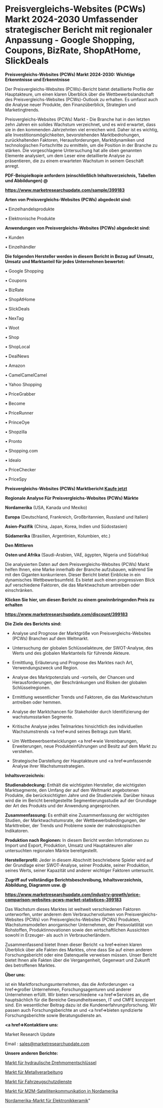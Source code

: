 # Preisvergleichs-Websites (PCWs) Markt 2024-2030 Umfassender strategischer Bericht mit regionaler Anpassung - Google Shopping, Coupons, BizRate, ShopAtHome, SlickDeals

<strong>Preisvergleichs-Websites (PCWs) Markt 2024-2030: Wichtige Erkenntnisse und Erkenntnisse</strong>

Der Preisvergleichs-Websites (PCWs)-Bericht bietet detaillierte Profile der Hauptakteure, um einen klaren Überblick über die Wettbewerbslandschaft des Preisvergleichs-Websites (PCWs)-Outlook zu erhalten. Es umfasst auch die Analyse neuer Produkte, den Finanzüberblick, Strategien und Marketingtrends.

Preisvergleichs-Websites (PCWs) Markt - Die Branche hat in den letzten zehn Jahren ein solides Wachstum verzeichnet, und es wird erwartet, dass sie in den kommenden Jahrzehnten viel erreichen wird. Daher ist es wichtig, alle Investitionsmöglichkeiten, bevorstehenden Marktbedrohungen, zurückhaltenden Faktoren, Herausforderungen, Marktdynamiken und technologischen Fortschritte zu ermitteln, um die Position in der Branche zu stärken. Die vorgeschlagene Untersuchung hat alle oben genannten Elemente analysiert, um dem Leser eine detaillierte Analyse zu präsentieren, die zu einem erwarteten Wachstum in seinem Geschäft anregt.



<strong><b>PDF-Beispielkopie anfordern (einschließlich Inhaltsverzeichnis, Tabellen und Abbildungen) @ </b></strong>

<strong><a href=https://www.marketresearchupdate.com/sample/399183>

<strong>https://www.marketresearchupdate.com/sample/399183</u></a></strong></strong>



<strong>Arten von Preisvergleichs-Websites (PCWs) abgedeckt sind:</strong>

• Einzelhandelsprodukte

• Elektronische Produkte



<strong>Anwendungen von Preisvergleichs-Websites (PCWs) abgedeckt sind:</strong>

• Kunden

• Einzelhändler



<strong>Die folgenden Hersteller werden in diesem Bericht in Bezug auf Umsatz, Umsatz und Marktanteil für jedes Unternehmen bewertet:</strong>

• Google Shopping

• Coupons

• BizRate

• ShopAtHome

• SlickDeals

• NexTag

• Woot

• Shop

• ShopLocal

• DealNews

• Amazon

• CamelCamelCamel

• Yahoo Shopping

• PriceGrabber

• Become

• PriceRunner

• PrinceOye

• Shopzilla

• Pronto

• Shopping.com

• Idealo

• PriceChecker

• PriceSpy



<strong>Preisvergleichs-Websites (PCWs) Marktbericht <a href=https://www.marketresearchupdate.com/buynow/399183>Kaufe jetzt</a></strong>



<strong>Regionale Analyse Für Preisvergleichs-Websites (PCWs) Märkte</strong>



<strong>Nordamerika</strong> (USA, Kanada und Mexiko)



<strong>Europa</strong> (Deutschland, Frankreich, Großbritannien, Russland und Italien)



<strong>Asien-Pazifik</strong> (China, Japan, Korea, Indien und Südostasien)



<strong>Südamerika</strong> (Brasilien, Argentinien, Kolumbien, etc.)



<strong>Den Mittleren</strong> 

<strong>Osten und Afrika</strong> (Saudi-Arabien, VAE, ägypten, Nigeria und Südafrika)

Die analysierten Daten auf dem Preisvergleichs-Websites (PCWs) Markt helfen Ihnen, eine Marke innerhalb der Branche aufzubauen, während Sie mit den Giganten konkurrieren. Dieser Bericht bietet Einblicke in ein dynamisches Wettbewerbsumfeld. Es bietet auch einen progressiven Blick auf verschiedene Faktoren, die das Marktwachstum antreiben oder einschränken.



<strong>Klicken Sie hier, um diesen Bericht zu einem gewinnbringenden Preis zu erhalten
</strong>

<strong><a href=https://www.marketresearchupdate.com/discount/399183>https://www.marketresearchupdate.com/discount/399183</b></u></strong></a>



<strong>Die Ziele des Berichts sind:</strong>

- Analyse und Prognose der Marktgröße von Preisvergleichs-Websites (PCWs) Branchen auf dem Weltmarkt.

- Untersuchung der globalen Schlüsselakteure, der SWOT-Analyse, des Werts und des globalen Marktanteils für führende Akteure.

- Ermittlung, Erläuterung und Prognose des Marktes nach Art, Verwendungszweck und Region.

- Analyse des Marktpotenzials und -vorteils, der Chancen und Herausforderungen, der Beschränkungen und Risiken der globalen Schlüsselregionen.

- Ermittlung wesentlicher Trends und Faktoren, die das Marktwachstum antreiben oder hemmen.

- Analyse der Marktchancen für Stakeholder durch Identifizierung der wachstumsstarken Segmente.

- Kritische Analyse jedes Teilmarktes hinsichtlich des individuellen Wachstumstrends <a href=>und</a> seines Beitrags zum Markt.

- Um Wettbewerbsentwicklungen <a href=>wie</a> Vereinbarungen, Erweiterungen, neue Produkteinführungen und Besitz auf dem Markt zu verstehen.

- Strategische Darstellung der Hauptakteure und <a href=>umfas</a>sende Analyse ihrer Wachstumsstrategien.



<strong>Inhaltsverzeichnis:</strong>



<strong>Studienabdeckung:</strong> Enthält die wichtigsten Hersteller, die wichtigsten Marktsegmente, den Umfang der auf dem Weltmarkt angebotenen Produkte, die berücksichtigten Jahre und die Studienziele. Darüber hinaus wird die im Bericht bereitgestellte Segmentierungsstudie auf der Grundlage der Art des Produkts und der Anwendung angesprochen.



<strong>Zusammenfassung:</strong> Es enthält eine Zusammenfassung der wichtigsten Studien, der Marktwachstumsrate, der Wettbewerbsbedingungen, der Markttreiber, der Trends und Probleme sowie der makroskopischen Indikatoren.



<strong>Produktion nach Regionen:</strong> In diesem Bericht werden Informationen zu Import und Export, Produktion, Umsatz und Hauptakteuren aller untersuchten regionalen Märkte bereitgestellt.



<strong>Herstellerprofil:</strong> Jeder in diesem Abschnitt beschriebene Spieler wird auf der Grundlage einer SWOT-Analyse, seiner Produkte, seiner Produktion, seines Werts, seiner Kapazität und anderer wichtiger Faktoren untersucht.



<strong><b>Zugriff auf vollständige Berichtsbeschreibung, Inhaltsverzeichnis, Abbildung, Diagramm usw. @ </b></strong>

<strong><a href=https://www.marketresearchupdate.com/industry-growth/price-comparison-websites-pcws-market-statistices-399183>https://www.marketresearchupdate.com/industry-growth/price-comparison-websites-pcws-market-statistices-399183</a></strong>

Das Wachstum dieses Marktes ist weltweit verschiedenen Faktoren unterworfen, unter anderem dem Verbrauchervolumen von Preisvergleichs-Websites (PCWs) von Preisvergleichs-Websites (PCWs) Produkten, Wachstumsmodellen anorganischer Unternehmen, der Preisvolatilität von Rohstoffen, Produktinnovationen sowie den wirtschaftlichen Aussichten sowohl in Erzeuger- als auch in Verbraucherländern.

Zusammenfassend bietet Ihnen dieser Bericht <a href=>einen</a> klaren Überblick über alle Fakten des Marktes, ohne dass Sie auf einen anderen Forschungsbericht oder eine Datenquelle verweisen müssen. Unser Bericht bietet Ihnen alle Fakten über die Vergangenheit, Gegenwart und Zukunft des betroffenen Marktes.



<strong>Über uns:</strong>

 ist ein Marktforschungsunternehmen, das die Anforderungen <a href=>großer</a> Unternehmen, Forschungsagenturen und anderer Unternehmen erfüllt. Wir bieten verschiedene <a href=>Services</a> an, die hauptsächlich für die Bereiche Gesundheitswesen, IT und CMFE konzipiert sind. Ein wesentlicher Beitrag dazu ist die Kundenerfahrungsforschung. Wir passen auch Forschungsberichte an und <a href=>bieten</a> syndizierte Forschungsberichte sowie Beratungsdienste an.



<strong><a href=>Kontaktiere uns:</a></strong>

Market Research Update

Email : sales@marketresearchupdate.com



<strong>Unsere anderen Berichte:</strong>

<a href=https://www.linkedin.com/pulse/hydraulic-torque-wrench-market-2023-trends>Markt für hydraulische Drehmomentschlüssel</a>

<a href=https://www.linkedin.com/pulse/metal-fabrication-market-size-industry-growth>Markt für Metallverarbeitung</a>

<a href=https://www.linkedin.com/pulse/vehicle-protection-service-market-2023-analysis-growth>Markt für Fahrzeugschutzdienste</a>

<a href=https://www.linkedin.com/pulse/north-america-m2m-satellite-communication-market>Markt für M2M-Satellitenkommunikation in Nordamerika</a>

<a href=https://www.linkedin.com/pulse/north-america-electronics-ceramics-market-2023-demand>Nordamerika-Markt für Elektronikkeramik</a>"
